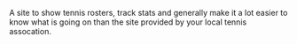 A site to show tennis rosters, track stats and generally make it a lot easier to know what is going on than the site provided by your local tennis assocation.

